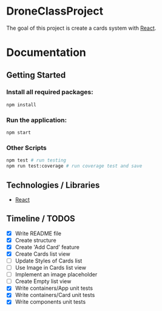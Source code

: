 # DroneClassProject

The goal of this project is create a cards system with [React](https://reactjs.org/).


# Documentation

## Getting Started

### Install all required packages:
```
npm install
```

### Run the application:
```
npm start
```

### Other Scripts

```bash
npm test # run testing
npm run test:coverage # run coverage test and save
```

## Technologies / Libraries

- [React](https://reactjs.org/)


## Timeline / TODOS
* [x] Write README file
* [x] Create structure
* [x] Create 'Add Card' feature
* [x] Create Cards list view
* [ ] Update Styles of Cards list
* [ ] Use Image in Cards list view
* [ ] Implement an image placeholder
* [ ] Create Empty list view
* [x] Write containers/App unit tests
* [x] Write containers/Card unit tests
* [x] Write components unit tests
